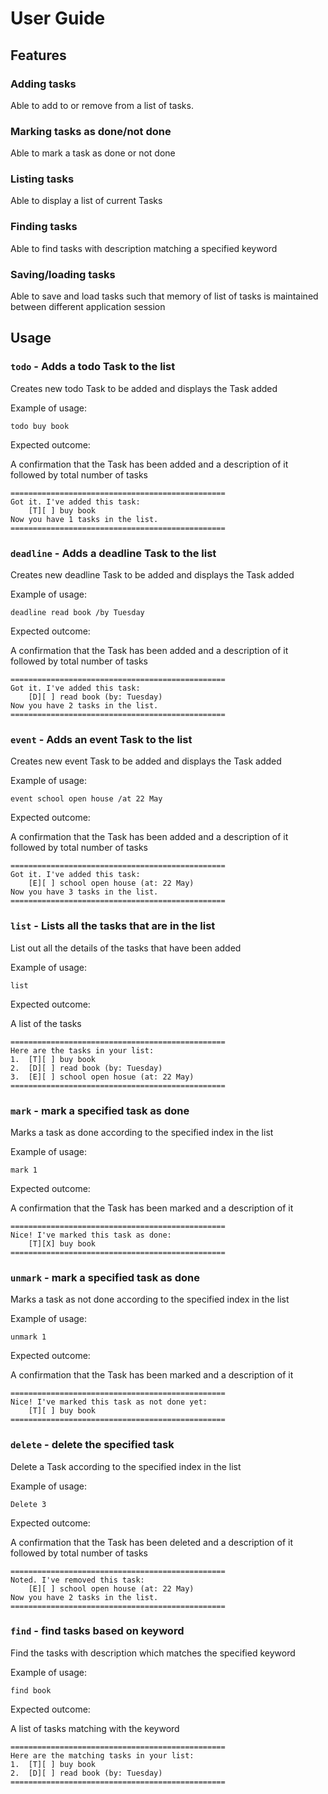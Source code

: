 # User Guide

## Features 

### Adding tasks

Able to add to or remove from a list of tasks.

### Marking tasks as done/not done

Able to mark a task as done or not done

### Listing tasks

Able to display a list of current Tasks

### Finding tasks

Able to find tasks with description matching a specified keyword

### Saving/loading tasks

Able to save and load tasks such that memory of list of tasks is maintained between different application session

## Usage

### `todo` - Adds a todo Task to the list

Creates new todo Task to be added and displays the Task added

Example of usage: 

`todo buy book`

Expected outcome:

A confirmation that the Task has been added and a description of it followed by total number of tasks

```
================================================
Got it. I've added this task:
	[T][ ] buy book
Now you have 1 tasks in the list.
================================================
```

### `deadline` - Adds a deadline Task to the list

Creates new deadline Task to be added and displays the Task added

Example of usage:

`deadline read book /by Tuesday`

Expected outcome:

A confirmation that the Task has been added and a description of it followed by total number of tasks

```
================================================
Got it. I've added this task:
	[D][ ] read book (by: Tuesday)
Now you have 2 tasks in the list.
================================================
```

### `event` - Adds an event Task to the list

Creates new event Task to be added and displays the Task added

Example of usage:

`event school open house /at 22 May`

Expected outcome:

A confirmation that the Task has been added and a description of it followed by total number of tasks

```
================================================
Got it. I've added this task:
	[E][ ] school open house (at: 22 May)
Now you have 3 tasks in the list.
================================================
```

### `list` - Lists all the tasks that are in the list

List out all the details of the tasks that have been added

Example of usage:

`list`

Expected outcome:

A list of the tasks

```
================================================
Here are the tasks in your list:
1.	[T][ ] buy book
2.	[D][ ] read book (by: Tuesday)
3.	[E][ ] school open hosue (at: 22 May)
================================================

```

### `mark` - mark a specified task as done

Marks a task as done according to the specified index in the list

Example of usage:

`mark 1`

Expected outcome:

A confirmation that the Task has been marked and a description of it

```
================================================
Nice! I've marked this task as done:
	[T][X] buy book
================================================

```

### `unmark` - mark a specified task as done

Marks a task as not done according to the specified index in the list

Example of usage:

`unmark 1`

Expected outcome:

A confirmation that the Task has been marked and a description of it

```
================================================
Nice! I've marked this task as not done yet:
	[T][ ] buy book
================================================

```

### `delete` - delete the specified task

Delete a Task according to the specified index in the list

Example of usage:

`Delete 3`

Expected outcome:

A confirmation that the Task has been deleted and a description of it followed by total number of tasks

```
================================================
Noted. I've removed this task:
	[E][ ] school open house (at: 22 May)
Now you have 2 tasks in the list.
================================================

```

### `find` - find tasks based on keyword

Find the tasks with description which matches the specified keyword

Example of usage:

`find book`

Expected outcome:

A list of tasks matching with the keyword

```
================================================
Here are the matching tasks in your list:
1.	[T][ ] buy book
2.	[D][ ] read book (by: Tuesday)
================================================

```